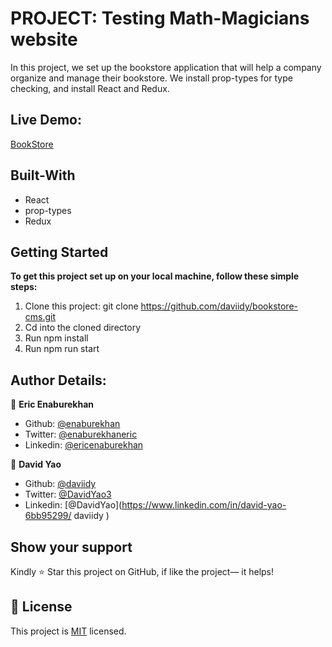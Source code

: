 # PROJECT: Testing Math-Magicians website
In this project, we set up the bookstore application that will help a company organize and manage their bookstore. We install prop-types for type checking, and install React and Redux.

 
 ## Live Demo:
[BookStore]()


## Built-With

- React
- prop-types
- Redux


## Getting Started

**To get this project set up on your local machine, follow these simple steps:**

1. Clone this project: git clone https://github.com/daviidy/bookstore-cms.git  
2. Cd into the cloned directory 
3. Run npm install
3. Run npm run start

## Author Details:

👤 **Eric Enaburekhan**

- Github: [@enaburekhan](https://github.com/enaburekhan)
- Twitter: [@enaburekhaneric](https://twitter.com/enaburekhaneric)
- Linkedin: [@ericenaburekhan](https://www.linkedin.com/in/eric-enaburekhan-801a28100/)

👤 **David Yao**

- Github: [@daviidy](https://github.com/daviidy )
- Twitter: [@DavidYao3](https://twitter.com/DavidYao3)
- Linkedin: [@DavidYao](https://www.linkedin.com/in/david-yao-6bb95299/ 
daviidy )

## Show your support

Kindly ⭐ Star this project on GitHub, if like the project— it helps!

## 📝 License

This project is [MIT](lic.url) licensed.   

